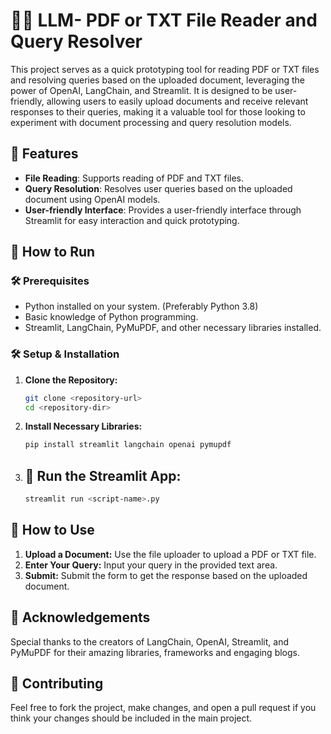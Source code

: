 # 🦜🔗 LLM- PDF or TXT File Reader and Query Resolver

This project serves as a quick prototyping tool for reading PDF or TXT files and resolving queries based on the uploaded document, leveraging the power of OpenAI, LangChain, and Streamlit. It is designed to be user-friendly, allowing users to easily upload documents and receive relevant responses to their queries, making it a valuable tool for those looking to experiment with document processing and query resolution models.

## 🌟 Features
- **File Reading**: Supports reading of PDF and TXT files.
- **Query Resolution**: Resolves user queries based on the uploaded document using OpenAI models.
- **User-friendly Interface**: Provides a user-friendly interface through Streamlit for easy interaction and quick prototyping.

## 🚀 How to Run
### 🛠️ Prerequisites
- Python installed on your system. (Preferably Python 3.8)
- Basic knowledge of Python programming.
- Streamlit, LangChain, PyMuPDF, and other necessary libraries installed.

### 🛠️ Setup & Installation
1. **Clone the Repository:**
   ```sh
   git clone <repository-url>
   cd <repository-dir>  
2. **Install Necessary Libraries:**
   ```sh
   pip install streamlit langchain openai pymupdf
3. ## 🚀 Run the Streamlit App:
   ```sh
   streamlit run <script-name>.py

## 📘 How to Use
1. **Upload a Document:** Use the file uploader to upload a PDF or TXT file.
2. **Enter Your Query:** Input your query in the provided text area.
3. **Submit:** Submit the form to get the response based on the uploaded document.

## 🙏 Acknowledgements
Special thanks to the creators of LangChain, OpenAI, Streamlit, and PyMuPDF for their amazing libraries, frameworks and engaging blogs.

## 🤝 Contributing
Feel free to fork the project, make changes, and open a pull request if you think your changes should be included in the main project.




